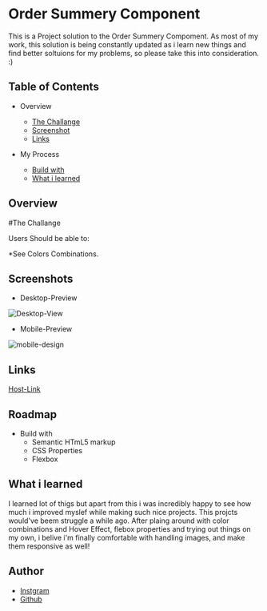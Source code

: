 
# Order Summery Component

This is a Project solution to the Order Summery Compoment.
As most of my work, this solution is being constantly updated as i learn new things and find better soltuions for my problems, so please take this into consideration. :)



## Table of Contents
* Overview
    * [The Challange](#overview)
    * [Screenshot](#screenshots)
    * [Links](https://github.com/Kapil56J)

* My Process
    * [Build with](#roadmap)
    * [What i learned](#what-i-learned)
    
## Overview

#The Challange

Users Should be able to:

*See Colors Combinations.


## Screenshots

* Desktop-Preview

![Desktop-View](https://user-images.githubusercontent.com/103952813/179347000-6210a52e-792e-4a0c-b04d-a7caa682433e.jpg)

* Mobile-Preview


![mobile-design](https://user-images.githubusercontent.com/103952813/179347055-1156841a-c437-4548-b21b-f8022662f402.jpg)


## Links

[Host-Link](https://lighthearted-torte-f32922.netlify.app/)


## Roadmap

- Build with
    * Semantic HTmL5 markup
    * CSS Properties
    * Flexbox



## What i learned

I learned lot of thigs but apart from this i was incredibly happy to see how much i improved myslef
while making such nice projects. This projcts would've beem struggle a while ago.
After plaing around with color combinations and Hover Effect, flebox properties and trying out things on my own, i belive i'm finally comfortable with handling images, and make them responsive as well!

## Author
- [Instgram](https://www.instagram.com/i_am_kapildj/)
- [Github](https://github.com/Kapil56J)
